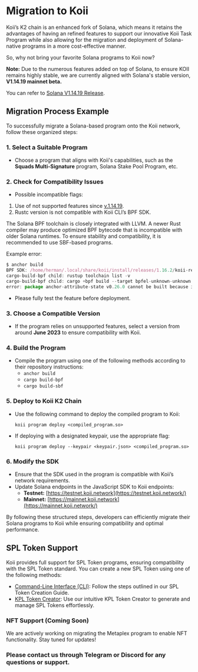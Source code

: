 # Migration to Koii

Koii’s K2 chain is an enhanced fork of Solana, which means it retains the advantages of having an refined features to support our innovative Koii Task Program while also allowing for the migration and deployment of Solana-native programs in a more cost-effective manner. 

So, why not bring your favorite Solana programs to Koii now?

**Note:** Due to the numerous features added on top of Solana, to ensure KOII remains highly stable, we are currently aligned with Solana's stable version, **V1.14.19 mainnet beta.**

You can refer to [Solana V1.14.19 Release](https://github.com/solana-labs/solana/releases/tag/v1.14.19). 

## Migration Process Example

To successfully migrate a Solana-based program onto the Koii network, follow these organized steps:

### 1. Select a Suitable Program

- Choose a program that aligns with Koii's capabilities, such as the **Squads Multi-Signature** program, Solana Stake Pool Program, etc.

### 2. Check for Compatibility Issues

- Possible incompatible flags:
1. Use of not supported features since [v.1.14.19](https://github.com/solana-labs/solana/releases/tag/v1.14.19).
2. Rustc version is not compatible with Koii CLI’s BPF SDK. 

The Solana BPF toolchain is closely integrated with LLVM. A newer Rust compiler may produce optimized BPF bytecode that is incompatible with older Solana runtimes. To ensure stability and compatibility, it is recommended to use SBF-based programs.

Example error:

```jsx
$ anchor build
BPF SDK: /home/herman/.local/share/koii/install/releases/1.16.2/koii-release/bin/sdk/bpf
cargo-build-bpf child: rustup toolchain list -v
cargo-build-bpf child: cargo +bpf build --target bpfel-unknown-unknown --release
error: package anchor-attribute-state v0.26.0 cannot be built because it requires rustc 1.59 or newer, while the currently active rustc version is 1.56.0-dev```
```

- Please fully test the feature before deployment.

### 3. Choose a Compatible Version

- If the program relies on unsupported features, select a version from around **June 2023** to ensure compatibility with Koii.

### 4. Build the Program

- Compile the program using one of the following methods according to their repository instructions:
    - `anchor build`
    - `cargo build-bpf`
    - `cargo build-sbf`

### 5. Deploy to Koii K2 Chain

- Use the following command to deploy the compiled program to Koii:
    
    ```
    koii program deploy <compiled_program.so>
    ```
    
- If deploying with a designated keypair, use the appropriate flag:
    
    ```
    koii program deploy --keypair <keypair.json> <compiled_program.so>
    ```
    

### 6. Modify the SDK

- Ensure that the SDK used in the program is compatible with Koii’s network requirements.
- Update Solana endpoints in the JavaScript SDK to Koii endpoints:
    - **Testnet:** [https://testnet.koii.network](https://testnet.koii.network/)
    - **Mainnet:** [https://mainnet.koii.network](https://mainnet.koii.network/)

By following these structured steps, developers can efficiently migrate their Solana programs to Koii while ensuring compatibility and optimal performance.

## SPL Token Support
Koii provides full support for SPL Token programs, ensuring compatibility with the SPL Token standard. You can create a new SPL Token using one of the following methods:

- [Command-Line Interface (CLI)](https://www.koii.network/docs/koii/the-koii-token/add-koii-to-exchange/kpl-tokens): Follow the steps outlined in our SPL Token Creation Guide.
- [KPL Token Creator](https://kpl.koii.network/): Use our intuitive KPL Token Creator to generate and manage SPL Tokens effortlessly.

### NFT Support (Coming Soon)
We are actively working on migrating the Metaplex program to enable NFT functionality. Stay tuned for updates!

### Please contact us through Telegram or Discord for any questions or support.